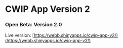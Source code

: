 # CWIP App Version 2
### Open Beta: Version 2.0

Live version: [https://webb.shinyapps.io/cwip-app-v2/](https://webb.shinyapps.io/cwip-app-v2/)
